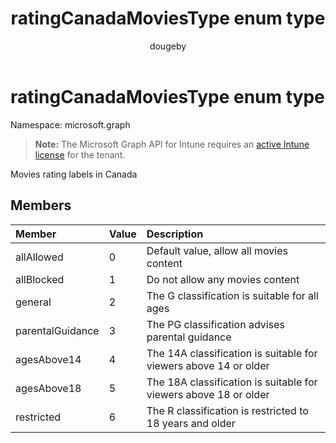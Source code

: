 ﻿---
title: "ratingCanadaMoviesType enum type"
description: "Movies rating labels in Canada"
author: "dougeby"
localization_priority: Normal
ms.prod: "intune"
doc_type: enumPageType
---

# ratingCanadaMoviesType enum type

Namespace: microsoft.graph

> **Note:** The Microsoft Graph API for Intune requires an [active Intune license](https://go.microsoft.com/fwlink/?linkid=839381) for the tenant.

Movies rating labels in Canada

## Members

| Member           | Value | Description                                                      |
| :--------------- | :---- | :--------------------------------------------------------------- |
| allAllowed       | 0     | Default value, allow all movies content                          |
| allBlocked       | 1     | Do not allow any movies content                                  |
| general          | 2     | The G classification is suitable for all ages                    |
| parentalGuidance | 3     | The PG classification advises parental guidance                  |
| agesAbove14      | 4     | The 14A classification is suitable for viewers above 14 or older |
| agesAbove18      | 5     | The 18A classification is suitable for viewers above 18 or older |
| restricted       | 6     | The R classification is restricted to 18 years and older         |
